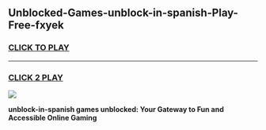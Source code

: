 
## Unblocked-Games-unblock-in-spanish-Play-Free-fxyek
<h3>
<a href="https://premium76.site?title=unblock-in-spanish&ref=20M">CLICK TO PLAY</a></h3>
<hr>

<h3>
<a href="https://premium76.site?title=unblock-in-spanish&ref=20M">CLICK 2 PLAY</a>
  
</h3>

<a href="https://premium76.site?title=unblock-in-spanish&ref=19M"><img src="https://clearcache.store/games.png"></a>


**unblock-in-spanish games unblocked: Your Gateway to Fun and Accessible Online Gaming**
